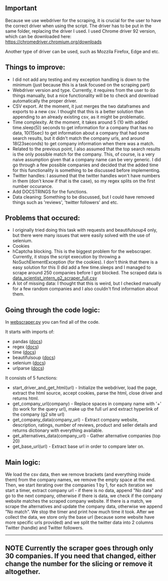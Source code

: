 ## Important

Because we use webdriver for the scraping, it is crucial for the user to have the correct driver when using the script. The driver has to be put in the same folder, replacing the driver I used. I used Chrome driver 92 version, which can be downloaded here: https://chromedriver.chromium.org/downloads

Another type of driver can be used, such as Mozzila Firefox, Edge and etc.

## Things to improve:
- I did not add any testing and my exception handling is down to the minimum (just because this is a task focused on the scraping part)
- Webdriver version and type. Currently, it requires from the user to do things manually, but a nice functionality will be to check and download automatically the proper driver.
- CSV export. At the moment, it just merges the two dataframes and exports to a new csv. I thought that this is a better solution than appending to an already existing csv, as it might be problematic.
- Time complexity. At the moment, it takes around 5 (10 with added time.sleep(5)) seconds to get information for a company that has no data, 10(15sec) to get information about a company that had some search results, but it didn't match the company urls, and around 18(23seconds) to get company information when there was a match.
- Related to the previous point, I also assumed that the top search results is the only possible match for the company. This, of course, is a very naive assumption given that a company name can be very generic. I did go through a few possible companies and decided that the added time for this functionality is something to be discussed before implementing.
- Twitter handles: I assumed that the twitter handles won't have numbers in them (don't know if that is the case), so my regex splits on the first number occurance.
- Add DOCSTRINGS for the functions.
- Data cleaning: Something to be discussed, but I could have removed things such as 'reviews', 'twitter followers' and etc.

## Problems that occured:
- I originally tried doing this task with requests and beautifulsoup4 only, but there were many issues that were easily solved with the use of selenium.
- Cookies
- hCaptcha blocking. This is the biggest problem for the webscraper. Currently, it stops the script execution by throwing a NoSuchElementException (for the cookies). I don't think that there is a easy solution for this (I did add a few time.sleeps and I managed to scrape around 250 companies before I got blocked. The scraped data is [data_scientist_intern_g2_scraper_full.csv](../blob/master/data_scientist_intern_g2_scraper_full.csv)
- A lot of missing data: I thought that this is weird, but I checked manually for a few random companies and I also couldn't find information about them.

## Going through the code logic:

In [webscraper.py](../blob/master/webscraper.py) you can find all of the code. 

It starts with imports of:
* pandas ([docs](https://pandas.pydata.org/docs/))
* regex ([docs](https://docs.python.org/3/library/re.html))
* time ([docs](https://docs.python.org/3/library/time.html))
* beautifulsoup ([docs](https://www.crummy.com/software/BeautifulSoup/bs4/doc/))
* selenium ([docs](https://selenium-python.readthedocs.io/))
* urlparse ([docs](https://docs.python.org/3/library/urllib.parse.html))

It consists of 5 functions:

+ start_driver_and_get_html(url) - Initialize the webdriver, load the page, extract the html source, accept cookies, parse the html, close driver and returns html.
+ get_company_url(company) - Replace spaces in company name with '+' (to work for the query url), make up the full url and extract hyperlink of the company (g2 site url)
+ get_company_data(company_url) - Extract company website, description, ratings, number of reviews, product and seller details and returns dictionary with everything available.
+ get_alternatives_data(company_url) - Gather alternative companies (top 20)
+ get_base_url(url) - Extract base url in order to compare later on.

## Main logic:

We load the csv data, then we remove brackets (and everything inside them) from the company names, we remove the empty space at the end. Then, we start iterating over the companies 1 by 1, for each iteration we start a timer, extract company url - if there is no data, append "No data" and go to the next company, otherwise if there is data, we check if the company website matches the scraped company website. If there is a match, we scrape the alternatives and update the company data, otherwise we append "No match". We stop the timer and print how much time it took. After we collect the data, we store only the base url (because some website have more specific urls provided) and we split the twitter data into 2 columns Twitter (handle) and Twitter followers.

---
**NOTE** 
Currently the scraper goes through only 30 companies. If you need that changed, either change the number for the slicing or remove it altogether.
---